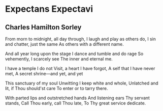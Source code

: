 # Expectans Expectavi
## Charles Hamilton Sorley

From morn to midnight, all day through,
I laugh and play as others do,
I sin and chatter, just the same
As others with a different name.

And all year long upon the stage
I dance and tumble and do rage
So vehemently, I scarcely see
The inner and eternal me.

I have a temple I do not
Visit, a heart I have forgot,
A self that I have never met,
A secret shrine—and yet, and yet

This sanctuary of my soul
Unwitting I keep white and whole,
Unlatched and lit, if Thou should'st care
To enter or to tarry there.

With parted lips and outstretched hands
And listening ears Thy servant stands,
Call Thou early, call Thou late,
To Thy great service dedicate.